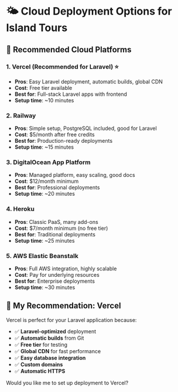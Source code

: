 # 🌤️ Cloud Deployment Options for Island Tours

## 🚀 Recommended Cloud Platforms

### 1. **Vercel** (Recommended for Laravel) ⭐
- **Pros**: Easy Laravel deployment, automatic builds, global CDN
- **Cost**: Free tier available
- **Best for**: Full-stack Laravel apps with frontend
- **Setup time**: ~10 minutes

### 2. **Railway** 
- **Pros**: Simple setup, PostgreSQL included, good for Laravel
- **Cost**: $5/month after free credits
- **Best for**: Production-ready deployments
- **Setup time**: ~15 minutes

### 3. **DigitalOcean App Platform**
- **Pros**: Managed platform, easy scaling, good docs
- **Cost**: $12/month minimum
- **Best for**: Professional deployments
- **Setup time**: ~20 minutes

### 4. **Heroku**
- **Pros**: Classic PaaS, many add-ons
- **Cost**: $7/month minimum (no free tier)
- **Best for**: Traditional deployments
- **Setup time**: ~25 minutes

### 5. **AWS Elastic Beanstalk**
- **Pros**: Full AWS integration, highly scalable
- **Cost**: Pay for underlying resources
- **Best for**: Enterprise deployments
- **Setup time**: ~30 minutes

## 🎯 My Recommendation: **Vercel**

Vercel is perfect for your Laravel application because:
- ✅ **Laravel-optimized** deployment
- ✅ **Automatic builds** from Git
- ✅ **Free tier** for testing
- ✅ **Global CDN** for fast performance
- ✅ **Easy database integration**
- ✅ **Custom domains**
- ✅ **Automatic HTTPS**

Would you like me to set up deployment to Vercel?
